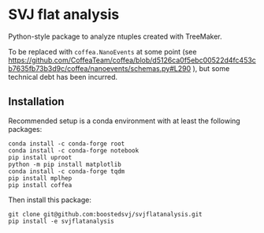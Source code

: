 # SVJ flat analysis

Python-style package to analyze ntuples created with TreeMaker.

To be replaced with `coffea.NanoEvents` at some point (see https://github.com/CoffeaTeam/coffea/blob/d5126ca0f5ebc00522d4fc453cb7635fb73b3d9c/coffea/nanoevents/schemas.py#L290 ), but some technical debt has been incurred.


## Installation

Recommended setup is a conda environment with at least the following packages:

```
conda install -c conda-forge root
conda install -c conda-forge notebook
pip install uproot
python -m pip install matplotlib
conda install -c conda-forge tqdm 
pip install mplhep
pip install coffea
```

Then install this package:

```
git clone git@github.com:boostedsvj/svjflatanalysis.git
pip install -e svjflatanalysis
```

